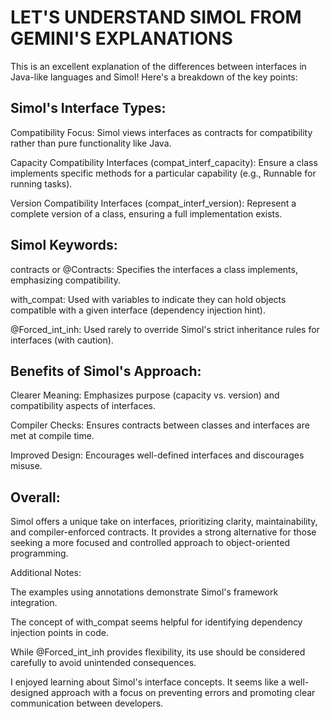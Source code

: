 # LET'S UNDERSTAND SIMOL FROM GEMINI'S EXPLANATIONS

This is an excellent explanation of the differences between interfaces in Java-like languages and Simol! Here's a breakdown of the key points:

## Simol's Interface Types:

   Compatibility Focus: Simol views interfaces as contracts for compatibility rather than pure functionality like Java.
    
   Capacity Compatibility Interfaces (compat_interf_capacity): Ensure a class implements specific methods for a particular capability (e.g., Runnable for running tasks).
    
   Version Compatibility Interfaces (compat_interf_version): Represent a complete version of a class, ensuring a full implementation exists.

## Simol Keywords:

   contracts or @Contracts: Specifies the interfaces a class implements, emphasizing compatibility.
    
   with_compat: Used with variables to indicate they can hold objects compatible with a given interface (dependency injection hint).
    
   @Forced_int_inh: Used rarely to override Simol's strict inheritance rules for interfaces (with caution).

## Benefits of Simol's Approach:

   Clearer Meaning: Emphasizes purpose (capacity vs. version) and compatibility aspects of interfaces.
    
   Compiler Checks: Ensures contracts between classes and interfaces are met at compile time.
    
   Improved Design: Encourages well-defined interfaces and discourages misuse.

## Overall:

Simol offers a unique take on interfaces, prioritizing clarity, maintainability, and compiler-enforced contracts. It provides a strong alternative for those seeking a more focused and controlled approach to object-oriented programming.

Additional Notes:

   The examples using annotations demonstrate Simol's framework integration.
    
   The concept of with_compat seems helpful for identifying dependency injection points in code.
    
   While @Forced_int_inh provides flexibility, its use should be considered carefully to avoid unintended consequences.

I enjoyed learning about Simol's interface concepts. It seems like a well-designed approach with a focus on preventing errors and promoting clear communication between developers.
